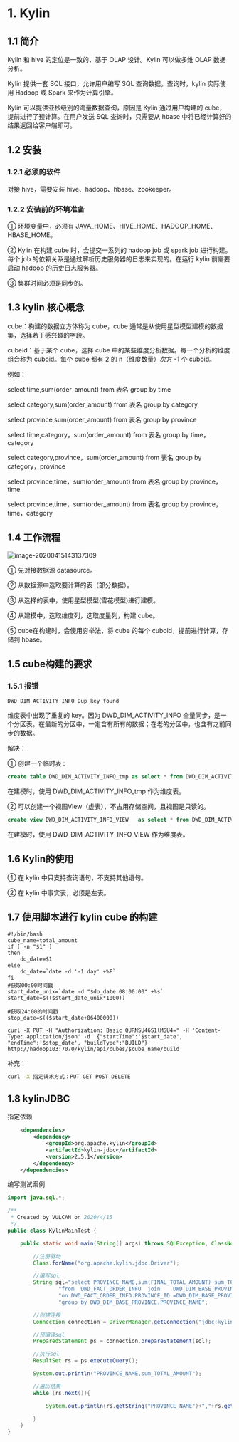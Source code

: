 

# 1. Kylin

## 1.1 简介

Kylin 和 hive 的定位是一致的，基于 OLAP 设计。Kylin 可以做多维 OLAP 数据分析。

Kylin 提供一套 SQL 接口，允许用户编写 SQL 查询数据。查询时，kylin 实际使用 Hadoop 或 Spark 来作为计算引擎。

Kylin 可以提供亚秒级别的海量数据查询，原因是 Kylin 通过用户构建的 cube，提前进行了预计算。在用户发送 SQL 查询时，只需要从 hbase 中将已经计算好的结果返回给客户端即可。



## 1.2 安装

### 1.2.1 必须的软件

对接 hive，需要安装 hive、hadoop、hbase、zookeeper。

### 1.2.2 安装前的环境准备

① 环境变量中，必须有 JAVA_HOME、HIVE_HOME、HADOOP_HOME、HBASE_HOME。

② Kylin 在构建 cube 时，会提交一系列的 hadoop job 或 spark job 进行构建。每个 job 的依赖关系是通过解析历史服务器的日志来实现的。在运行 kylin 前需要启动 hadoop 的历史日志服务器。

③ 集群时间必须是同步的。

## 1.3 kylin 核心概念

cube：构建的数据立方体称为 cube，cube 通常是从使用星型模型建模的数据集，选择若干感兴趣的字段。

cubeid：基于某个 cube，选择 cube 中的某些维度分析数据。每一个分析的维度组合称为 cuboid。每个 cube 都有 2 的 n（维度数量）次方 -1 个 cuboid。

例如：

select  time,sum(order_amount)  from  表名 group by  time

select category,sum(order_amount)  from  表名 group by  category

select province,sum(order_amount)  from  表名 group by  province



select  time,category，sum(order_amount)  from  表名 group by  time，category

select category,province，sum(order_amount)  from  表名 group by  category，province

select province,time，sum(order_amount)  from  表名 group by  province，time



select province,time，sum(order_amount)  from  表名 group by  province，time，category

## 1.4 工作流程

![image-20200415143137309](C:\Users\Jeffery\AppData\Roaming\Typora\typora-user-images\image-20200415143137309.png)

① 先对接数据源 datasource。

② 从数据源中选取要计算的表（部分数据）。

③ 从选择的表中，使用星型模型(雪花模型)进行建模。

④ 从建模中，选取维度列，选取度量列，构建 cube。

⑤ cube在构建时，会使用穷举法，将 cube 的每个 cuboid，提前进行计算，存储到 hbase。

## 1.5 cube构建的要求

### 1.5.1 报错

```
DWD_DIM_ACTIVITY_INFO Dup key found
```

维度表中出现了重复的 key。因为 DWD_DIM_ACTIVITY_INFO 全量同步，是一个分区表。在最新的分区中，一定含有所有的数据；在老的分区中，也含有之前同步的数据。

解决： 

① 创建一个临时表  :

```sql
create table DWD_DIM_ACTIVITY_INFO_tmp as select * from DWD_DIM_ACTIVITY_INFO where dt=最新日期
```

在建模时，使用 DWD_DIM_ACTIVITY_INFO_tmp 作为维度表。

② 可以创建一个视图View（虚表），不占用存储空间，且视图是只读的。

```sql
create view DWD_DIM_ACTIVITY_INFO_VIEW   as select * from DWD_DIM_ACTIVITY_INFO where dt=最新日期 and condition_amount=100;
```

在建模时，使用 DWD_DIM_ACTIVITY_INFO_VIEW 作为维度表。



## 1.6 Kylin的使用

① 在 kylin 中只支持查询语句，不支持其他语句。

② 在 kylin 中事实表，必须是左表。



## 1.7 使用脚本进行 kylin cube 的构建

```shell
#!/bin/bash
cube_name=total_amount
if [ -n "$1" ]
then
	do_date=$1
else
	do_date=`date -d '-1 day' +%F`
fi
#获取00:00时间戳
start_date_unix=`date -d "$do_date 08:00:00" +%s`
start_date=$(($start_date_unix*1000))

#获取24:00的时间戳
stop_date=$(($start_date+86400000))

curl -X PUT -H "Authorization: Basic QURNSU46S1lMSU4=" -H 'Content-Type: application/json' -d '{"startTime":'$start_date', "endTime":'$stop_date', "buildType":"BUILD"}' http://hadoop103:7070/kylin/api/cubes/$cube_name/build

```

补充：

```bash
curl -X 指定请求方式：PUT GET POST DELETE
```

## 1.8 kylinJDBC

指定依赖

```xml
    <dependencies>
        <dependency>
            <groupId>org.apache.kylin</groupId>
            <artifactId>kylin-jdbc</artifactId>
            <version>2.5.1</version>
        </dependency>
    </dependencies>
```

编写测试案例

```java
import java.sql.*;

/**
 * Created by VULCAN on 2020/4/15
 */
public class KylinMainTest {

    public static void main(String[] args) throws SQLException, ClassNotFoundException {

        //注册驱动
        Class.forName("org.apache.kylin.jdbc.Driver");

        //编写sql
        String sql="select PROVINCE_NAME,sum(FINAL_TOTAL_AMOUNT) sum_TOTAL_AMOUNT\n" +
                "from  DWD_FACT_ORDER_INFO  join    DWD_DIM_BASE_PROVINCE\n" +
                "on DWD_FACT_ORDER_INFO.PROVINCE_ID =DWD_DIM_BASE_PROVINCE.ID \n" +
                "group by DWD_DIM_BASE_PROVINCE.PROVINCE_NAME";

        //创建连接
        Connection connection = DriverManager.getConnection("jdbc:kylin://hadoop103:7070/gmall", "ADMIN", "KYLIN");

        //预编译sql
        PreparedStatement ps = connection.prepareStatement(sql);

        //执行sql
        ResultSet rs = ps.executeQuery();

        System.out.println("PROVINCE_NAME,sum_TOTAL_AMOUNT");

        //遍历结果
        while (rs.next()){

            System.out.println(rs.getString("PROVINCE_NAME")+","+rs.getDouble("sum_TOTAL_AMOUNT"));

        }
    }
}
```

